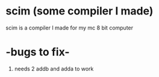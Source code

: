 # scim (some compiler I made) 
scim is a compiler I made for my mc 8 bit computer
# -bugs to fix-
1. needs 2 addb and adda to work
